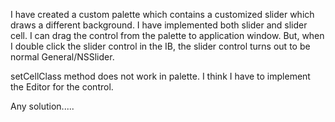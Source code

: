 I have created a custom palette which contains a customized slider which draws a different background. 
I have implemented both slider and slider cell. I can drag the control from the palette to application window.
But, when I double click the slider control in the IB, the slider control turns out to be normal General/NSSlider. 

setCellClass method does not work in palette. I think I have to implement the Editor for the control. 

Any solution.....